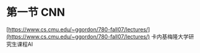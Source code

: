 # 第一节 CNN

[https://www.cs.cmu.edu/~ggordon/780-fall07/lectures/](https://www.cs.cmu.edu/~ggordon/780-fall07/lectures/)  卡内基梅隆大学研究生课程AI

